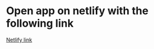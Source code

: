 # Open app on netlify with the following link
[Netlify link](https://main--favorite-repositories-app.netlify.app/)
